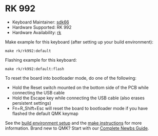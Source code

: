 # RK 992

* Keyboard Maintainer: [sdk66](https://github.com/sdk66)
* Hardware Supported: RK 992
* Hardware Availability: [rk](http://www.rkgaming.com)

Make example for this keyboard (after setting up your build environment):

    make rk/rk992:default
        
Flashing example for this keyboard:

    make rk/rk992:default:flash

To reset the board into bootloader mode, do one of the following:

* Hold the Reset switch mounted on the bottom side of the PCB while connecting the USB cable
* Hold the Escape key while connecting the USB cable (also erases persistent settings)
* Fn+R_Shift+Esc will reset the board to bootloader mode if you have flashed the default QMK keymap

See the [build environment setup](https://docs.qmk.fm/#/getting_started_build_tools) and the [make instructions](https://docs.qmk.fm/#/getting_started_make_guide) for more information. Brand new to QMK? Start with our [Complete Newbs Guide](https://docs.qmk.fm/#/newbs).

